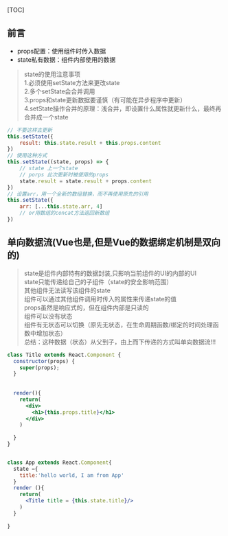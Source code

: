 [TOC]


## 前言
- props配置：使用组件时传入数据
- state私有数据：组件内部使用的数据

> state的使用注意事项<br>
1.必须使用setState方法来更改state<br>
2.多个setState会合并调用<br>
3.props和state更新数据要谨慎（有可能在异步程序中更新）<br>
4.setState操作合并的原理：浅合并，即设置什么属性就更新什么，最终再合并成一个state<br>


```jsx
// 不要这样去更新
this.setState({
    result: this.state.result + this.props.content
})
// 使用这种方式
this.setState((state, props) => {
    // state 上一个state
    // porps 此次更新时被使用的props
    state.result = state.result + props.content
})
// 设置arr，用一个全新的数组替换，而不再使用原先的引用
this.setState({
	arr: [...this.state.arr, 4]
	// or用数组的concat方法返回新数组
})


```
## 单向数据流(Vue也是,但是Vue的数据绑定机制是双向的)
> state是组件内部特有的数据封装,只影响当前组件的UI的内部的UI<br>
> state只能传递给自己的子组件（state的安全影响范围）<br>
其他组件无法读写该组件的state<br>
组件可以通过其他组件调用时传入的属性来传递state的值<br>
props虽然是响应式的，但在组件内部是只读的<br>
组件可以没有状态<br>
组件有无状态可以切换（原先无状态，在生命周期函数/绑定的时间处理函数中增加状态）<br>
总结：这种数据（状态）从父到子，由上而下传递的方式叫单向数据流!!!<br>


```jsx
class Title extends React.Component {
  constructor(props) {
    super(props);
  }
  
  
  render(){
    return(
      <div>
        <h1>{this.props.title}</h1>
      </div>
    )
    
  }
}


class App extends React.Component{
  state ={
    title:'hello world, I am from App'
  }
  render (){
    return(
      <Title title = {this.state.title}/>
    )
  }
  
}
```
